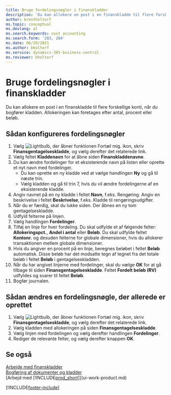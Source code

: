 ```yaml
---
title: Bruge fordelingsnøgler i finanskladder
description: 'Du kan allokere en post i en finanskladde til flere forskellige konti, når du bogfører kladden.'
author: brentholtorf
ms.topic: conceptual
ms.devlang: al
ms.search.keywords: cost accounting
ms.search.form: '283, 284'
ms.date: 06/29/2021
ms.author: bholtorf
ms.service: dynamics-365-business-central
ms.reviewer: bholtorf
---
```

# Bruge fordelingsnøgler i finanskladder
Du kan allokere en post i en finanskladde til flere forskellige konti, når du bogfører kladden. Allokeringen kan foretages efter antal, procent eller beløb.

## Sådan konfigureres fordelingsnøgler
1. Vælg ![Lightbulb, der åbner funktionen Fortæl mig.](media/ui-search/search_small.png "Fortæl mig, hvad du vil foretage dig") ikon, skriv **Finansgentagelseskladde**, og vælg derefter det relaterede link.
2. Vælg feltet **Kladdenavn** for at åbne siden **Finanskladdenavne**.
3. Du kan ændre fordelinger for et eksisterende navn på listen eller oprette et nyt navn med fordelinger.
   * Du kan oprette en ny kladde ved at vælge handlingen **Ny** og gå til næste trin.
   * Vælg kladden og gå til trin 7, hvis du vil ændre fordelingerne af en eksisterende kladde.    
4. Angiv navnet på en ny kladde i feltet **Navn**, f.eks. Rengøring. Angiv en beskrivelse i feltet **Beskrivelse**, f.eks. Kladde til rengøringsudgifter.
5. Når du er færdig, skal du lukke siden. Der åbnes en ny tom gentagelseskladde.
6. Udfyld felterne på linjen.
7. Vælg handlingen **Fordelinger**.
8. Tilføj en linje for hver fordeling. Du skal udfylde et af følgende felter: **Allokeringspct.**, **Andel i antal** eller **Beløb**. Du skal udfylde feltet **Kontonr.** og desuden felterne for globale dimensioner, hvis du allokerer transaktionen mellem globale dimensioner.
9. Hvis du angiver en procent på en linje, beregnes beløbet i feltet **Beløb** automatisk. Disse beløb har det modsatte tegn af tegnet fra det totale beløb i feltet **Beløb** i gentagelseskladden.
10. Når du har angivet linjerne med fordelinger, skal du vælge **OK** for at gå tilbage til siden **Finansgentagelseskladde**. Feltet **Fordelt beløb (RV)** udfyldes og svarer til feltet **Beløb**.
11. Bogfør journalen.

## Sådan ændres en fordelingsnøgle, der allerede er oprettet
1. Vælg ![Lightbulb, der åbner funktionen Fortæl mig.](media/ui-search/search_small.png "Fortæl mig, hvad du vil foretage dig") ikon, skriv **Finansgentagelseskladde**, og vælg derefter det relaterede link.
2. Vælg kladden med allokeringen på siden **Finansgentagelseskladde**.
3. Vælg linjen med fordelingen og vælg derefter handlingen **Fordelinger**.
4. Rediger de relevante felter, og vælg derefter knappen **OK**.

## Se også
[Arbejde med finanskladder](ui-work-general-journals.md)  
[Bogføring af dokumenter og kladder](ui-post-documents-journals.md)  
[Arbejd med [!INCLUDE[prod_short](includes/prod_short.md)]](ui-work-product.md)


[!INCLUDE[footer-include](includes/footer-banner.md)]